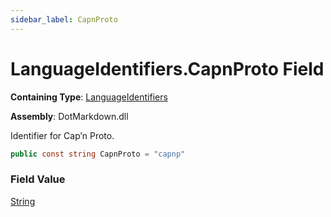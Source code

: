 ```yaml
---
sidebar_label: CapnProto
---
```


# LanguageIdentifiers\.CapnProto Field

**Containing Type**: [LanguageIdentifiers](../index.md)

**Assembly**: DotMarkdown\.dll

  
Identifier for Cap’n Proto\.

```csharp
public const string CapnProto = "capnp"
```

### Field Value

[String](https://docs.microsoft.com/en-us/dotnet/api/system.string)

